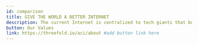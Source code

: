 ```yaml
---
id: comparison
title: GIVE THE WORLD A BETTER INTERNET
description: The current Internet is centralized to tech giants that build power-hungry data centers and exploit user data. ThreeFold looks at updating the current $3.9 Billion IT with a new paradigm that serves people and our planet.
button: Our Values
link: https://threefold.io/aci/about #add button link here
---
```

